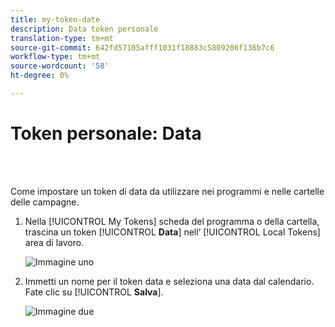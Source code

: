 ```yaml
---
title: my-token-date
description: Data token personale
translation-type: tm+mt
source-git-commit: 642fd57105afff1031f18883c5809206f136b7c6
workflow-type: tm+mt
source-wordcount: '58'
ht-degree: 0%

---
```



# Token personale: Data

<br> 

Come impostare un token di data da utilizzare nei programmi e nelle cartelle delle campagne.

1. Nella [!UICONTROL My Tokens] scheda del programma o della cartella, trascina un token [!UICONTROL **Data**] nell’ [!UICONTROL Local Tokens] area di lavoro.

   ![Immagine uno](/help/sky/assets/my-tokens/my-token-date/my-token-date-1.jpg)

1. Immetti un nome per il token data e seleziona una data dal calendario. Fate clic su [!UICONTROL **Salva**].

   ![Immagine due](/help/sky/assets/my-tokens/my-token-date/my-token-date-2.jpg)